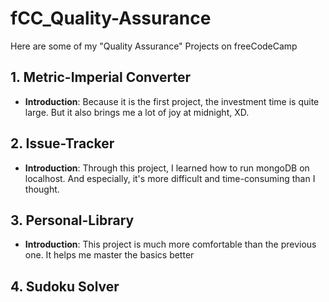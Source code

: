 # fCC_Quality-Assurance
Here are some of my "Quality Assurance" Projects on freeCodeCamp

## 1. Metric-Imperial Converter
- **Introduction**: Because it is the first project, the investment time is quite large. But it also brings me a lot of joy at midnight, XD.

## 2. Issue-Tracker
- **Introduction**: Through this project, I learned how to run mongoDB on localhost. And especially, it's more difficult and time-consuming than I thought.

## 3. Personal-Library
- **Introduction**: This project is much more comfortable than the previous one. It helps me master the basics better

## 4. Sudoku Solver